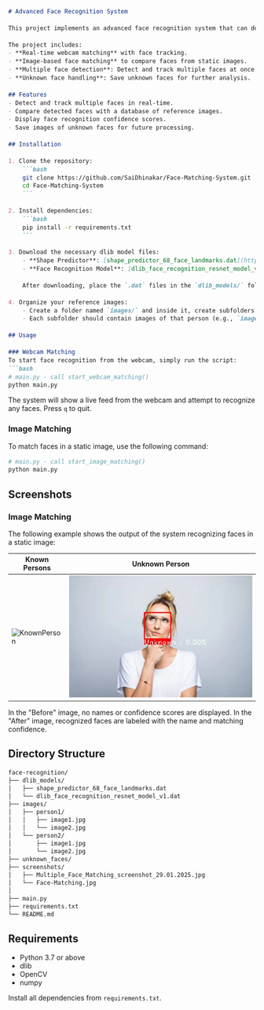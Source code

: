 ```markdown
# Advanced Face Recognition System

This project implements an advanced face recognition system that can detect, track, and match faces in real-time from a webcam feed and static images. The system utilizes **dlib**'s face detection, recognition, and landmark prediction models to perform face matching against a set of known reference images.

The project includes:
- **Real-time webcam matching** with face tracking.
- **Image-based face matching** to compare faces from static images.
- **Multiple face detection**: Detect and track multiple faces at once.
- **Unknown face handling**: Save unknown faces for further analysis.

## Features
- Detect and track multiple faces in real-time.
- Compare detected faces with a database of reference images.
- Display face recognition confidence scores.
- Save images of unknown faces for future processing.

## Installation

1. Clone the repository:
    ```bash
    git clone https://github.com/SaiDhinakar/Face-Matching-System.git
    cd Face-Matching-System
    ```

2. Install dependencies:
    ```bash
    pip install -r requirements.txt
    ```

3. Download the necessary dlib model files:
    - **Shape Predictor**: [shape_predictor_68_face_landmarks.dat](http://dlib.net/files/shape_predictor_68_face_landmarks.dat.bz2)
    - **Face Recognition Model**: [dlib_face_recognition_resnet_model_v1.dat](http://dlib.net/files/dlib_face_recognition_resnet_model_v1.dat.bz2)

    After downloading, place the `.dat` files in the `dlib_models/` folder.

4. Organize your reference images:
    - Create a folder named `images/` and inside it, create subfolders for each person.
    - Each subfolder should contain images of that person (e.g., `images/person1/image1.jpg`, `images/person1/image2.jpg`).

## Usage

### Webcam Matching
To start face recognition from the webcam, simply run the script:
```bash
# main.py - call start_webcam_matching()
python main.py
```
The system will show a live feed from the webcam and attempt to recognize any faces. Press `q` to quit.

### Image Matching
To match faces in a static image, use the following command:
```bash
# main.py - call start_image_matching()
python main.py
```

## Screenshots

### Image Matching
The following example shows the output of the system recognizing faces in a static image:

| Known Persons | Unknown Person |
|------------------|----------------|
| ![KnownPerson](screenshots/Multiple_Face_Matching_screenshot_29.01.2025.jpg) | ![UnknownPerson](screenshots/Face-Matching.jpg) |

In the "Before" image, no names or confidence scores are displayed. In the "After" image, recognized faces are labeled with the name and matching confidence.

## Directory Structure

```
face-recognition/
├── dlib_models/
│   ├── shape_predictor_68_face_landmarks.dat
│   └── dlib_face_recognition_resnet_model_v1.dat
├── images/
│   ├── person1/
│   │   ├── image1.jpg
│   │   └── image2.jpg
│   └── person2/
│       ├── image1.jpg
│       └── image2.jpg
├── unknown_faces/
├── screenshots/
│   ├── Multiple_Face_Matching_screenshot_29.01.2025.jpg
│   └── Face-Matching.jpg
│   
├── main.py
├── requirements.txt
└── README.md
```

## Requirements
- Python 3.7 or above
- dlib
- OpenCV
- numpy

Install all dependencies from `requirements.txt`.

